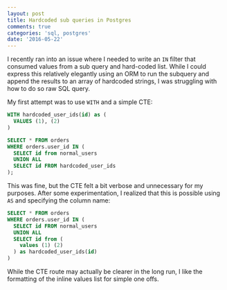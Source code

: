```yaml
---
layout: post
title: Hardcoded sub queries in Postgres
comments: true
categories: 'sql, postgres'
date: '2016-05-22'
---
```


I recently ran into an issue where I needed to write an `IN` filter that consumed values from a sub query and hard-coded list.  While I could express this relatively elegantly using an ORM to run the subquery and append the results to an array of hardcoded strings, I was struggling with how to do so raw SQL query.

My first attempt was to use `WITH` and a simple CTE:

```sql
WITH hardcoded_user_ids(id) as (
  VALUES (1), (2)
)

SELECT * FROM orders
WHERE orders.user_id IN (
  SELECT id from normal_users
  UNION ALL
  SELECT id FROM hardcoded_user_ids
);
```

This was fine, but the CTE felt a bit verbose and unnecessary for my purposes. After some experimentation, I realized that this is possible using `AS` and specifying the column name:

```sql
SELECT * FROM orders
WHERE orders.user_id IN (
  SELECT id FROM normal_users
  UNION ALL
  SELECT id from (
    values (1) (2)
  ) as hardcoded_user_ids(id)
)
```

While the CTE route may actually be clearer in the long run, I like the formatting of the inline values list for simple one offs.
